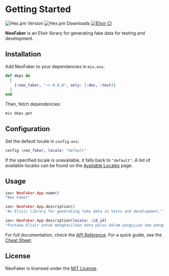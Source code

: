# Getting Started

![Hex.pm Version](https://img.shields.io/hexpm/v/neo_faker) ![Hex.pm Downloads](https://img.shields.io/hexpm/dt/neo_faker) [![Elixir CI](https://github.com/muzhawir/neo_faker/actions/workflows/build.yml/badge.svg)](https://github.com/muzhawir/neo_faker/actions/workflows/build.yml)

**NeoFaker** is an Elixir library for generating fake data for testing and development.

## Installation

Add NeoFaker to your dependencies in `mix.exs`:

```elixir
def deps do
  [
    {:neo_faker, "~> 0.8.0", only: [:dev, :test]}
  ]
end
```

Then, fetch dependencies:

```sh
mix deps.get
```

## Configuration

Set the default locale in `config.exs`:

```elixir
config :neo_faker, locale: "default"
```

If the specified locale is unavailable, it falls back to `"default"`. A list of available locales
can be found on the [Available Locales](https://hexdocs.pm/neo_faker/available-locales.html) page.

## Usage

```elixir
iex> NeoFaker.App.name()
"Neo Faker"

iex> NeoFaker.App.description()
"An Elixir library for generating fake data in tests and development."

iex> NeoFaker.App.description(locale: :id_id)
"Pustaka Elixir untuk menghasilkan data palsu dalam pengujian dan pengembangan."
```

For full documentation, check the [API Reference](https://hexdocs.pm/neo_faker/api-reference.html).
For a quick guide, see the [Cheat Sheet](https://hexdocs.pm/neo_faker/cheat.html).

## License

NeoFaker is licensed under the [MIT License](https://github.com/muzhawir/neo_faker/blob/main/LICENSE.md).
